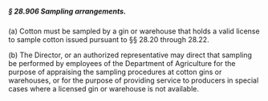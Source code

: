 ##### § 28.906 Sampling arrangements. #####

(a) Cotton must be sampled by a gin or warehouse that holds a valid license to sample cotton issued pursuant to §§ 28.20 through 28.22.

(b) The Director, or an authorized representative may direct that sampling be performed by employees of the Department of Agriculture for the purpose of appraising the sampling procedures at cotton gins or warehouses, or for the purpose of providing service to producers in special cases where a licensed gin or warehouse is not available.